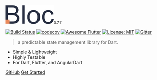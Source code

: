 <img src="https://raw.githubusercontent.com/felangel/bloc/master/docs/assets/bloc_logo_full.png" height="60" alt="Bloc" /><small>0.7.7</small>

[![Build Status](https://travis-ci.org/felangel/bloc.svg?branch=master)](https://travis-ci.org/felangel/bloc)
[![codecov](https://codecov.io/gh/felangel/Bloc/branch/master/graph/badge.svg)](https://codecov.io/gh/felangel/bloc)
[![Awesome Flutter](https://img.shields.io/badge/Awesome-Flutter-turquoise.svg?longCache=true)](https://github.com/Solido/awesome-flutter)
[![License: MIT](https://img.shields.io/badge/License-MIT-blue.svg)](https://opensource.org/licenses/MIT)
[![Gitter](https://img.shields.io/badge/gitter-bloc-yellow.svg)](https://gitter.im/bloc_package/Lobby)

> a predictable state management library for Dart.

- Simple & Lightweight
- Highly Testable
- For Dart, Flutter, and AngularDart

[GitHub](https://github.com/felangel/bloc/)
[Get Started](gettingstarted.md)
